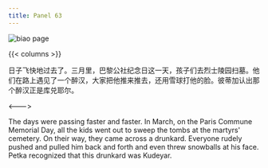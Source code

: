```yaml
---
title: Panel 63
---
```


 ![biao page](./../../../images/biao/seifert0726_biao_0057_063.jpg)

{{< columns >}}



日子飞快地过去了。三月里，巴黎公社纪念日这一天，孩子们去烈士陵园扫墓。他们在路上遇见了一个醉汉，大家把他推来推去，还用雪球打他的脸。彼蒂加认出那个醉汉正是库兑耶尔。

<--->


The days were passing faster and faster. In March, on the Paris Commune Memorial Day, all the kids went out to sweep the tombs at the martyrs' cemetery. On their way, they came across a drunkard. Everyone rudely pushed and pulled him back and forth and even threw snowballs at his face. Petka recognized that this drunkard was Kudeyar.